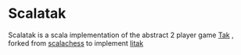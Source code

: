 # Scalatak

Scalatak is a scala implementation of the abstract 2 player game [Tak](https://en.wikipedia.org/wiki/Tak_(game)) , forked from [scalachess](https://github.com/ornicar/scalachess) to implement [litak](https://github.com/UlisesTorrella/litak)



